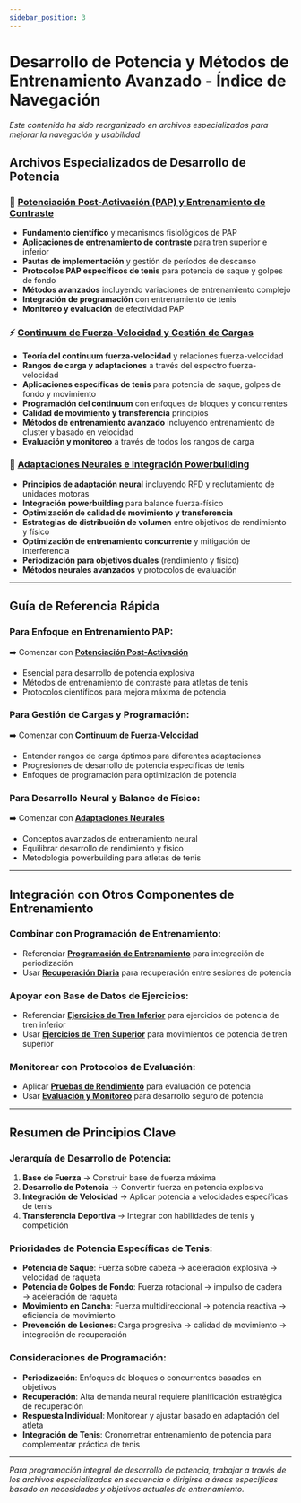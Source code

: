 ```yaml
---
sidebar_position: 3
---
```


# Desarrollo de Potencia y Métodos de Entrenamiento Avanzado - Índice de Navegación

_Este contenido ha sido reorganizado en archivos especializados para mejorar la navegación y usabilidad_

## Archivos Especializados de Desarrollo de Potencia

### 🚀 **[Potenciación Post-Activación (PAP) y Entrenamiento de Contraste](./post-activation-potentiation)**

- **Fundamento científico** y mecanismos fisiológicos de PAP
- **Aplicaciones de entrenamiento de contraste** para tren superior e inferior
- **Pautas de implementación** y gestión de períodos de descanso
- **Protocolos PAP específicos de tenis** para potencia de saque y golpes de fondo
- **Métodos avanzados** incluyendo variaciones de entrenamiento complejo
- **Integración de programación** con entrenamiento de tenis
- **Monitoreo y evaluación** de efectividad PAP

### ⚡ **[Continuum de Fuerza-Velocidad y Gestión de Cargas](./speed-strength-continuum)**

- **Teoría del continuum fuerza-velocidad** y relaciones fuerza-velocidad
- **Rangos de carga y adaptaciones** a través del espectro fuerza-velocidad
- **Aplicaciones específicas de tenis** para potencia de saque, golpes de fondo y movimiento
- **Programación del continuum** con enfoques de bloques y concurrentes
- **Calidad de movimiento y transferencia** principios
- **Métodos de entrenamiento avanzado** incluyendo entrenamiento de cluster y basado en velocidad
- **Evaluación y monitoreo** a través de todos los rangos de carga

### 🧠 **[Adaptaciones Neurales e Integración Powerbuilding](./neural-adaptations)**

- **Principios de adaptación neural** incluyendo RFD y reclutamiento de unidades motoras
- **Integración powerbuilding** para balance fuerza-físico
- **Optimización de calidad de movimiento y transferencia**
- **Estrategias de distribución de volumen** entre objetivos de rendimiento y físico
- **Optimización de entrenamiento concurrente** y mitigación de interferencia
- **Periodización para objetivos duales** (rendimiento y físico)
- **Métodos neurales avanzados** y protocolos de evaluación

---

## Guía de Referencia Rápida

### **Para Enfoque en Entrenamiento PAP:**

➡️ Comenzar con **[Potenciación Post-Activación](./post-activation-potentiation)**

- Esencial para desarrollo de potencia explosiva
- Métodos de entrenamiento de contraste para atletas de tenis
- Protocolos científicos para mejora máxima de potencia

### **Para Gestión de Cargas y Programación:**

➡️ Comenzar con **[Continuum de Fuerza-Velocidad](./speed-strength-continuum)**

- Entender rangos de carga óptimos para diferentes adaptaciones
- Progresiones de desarrollo de potencia específicas de tenis
- Enfoques de programación para optimización de potencia

### **Para Desarrollo Neural y Balance de Físico:**

➡️ Comenzar con **[Adaptaciones Neurales](./neural-adaptations)**

- Conceptos avanzados de entrenamiento neural
- Equilibrar desarrollo de rendimiento y físico
- Metodología powerbuilding para atletas de tenis

---

## Integración con Otros Componentes de Entrenamiento

### **Combinar con Programación de Entrenamiento:**

- Referenciar **[Programación de Entrenamiento](../programming/training-programming)** para integración de periodización
- Usar **[Recuperación Diaria](../recovery/daily-recovery)** para recuperación entre sesiones de potencia

### **Apoyar con Base de Datos de Ejercicios:**

- Referenciar **[Ejercicios de Tren Inferior](../exercises/lower-body-exercises)** para ejercicios de potencia de tren inferior
- Usar **[Ejercicios de Tren Superior](../exercises/upper-body-exercises)** para movimientos de potencia de tren superior

### **Monitorear con Protocolos de Evaluación:**

- Aplicar **[Pruebas de Rendimiento](../assessment/performance-testing)** para evaluación de potencia
- Usar **[Evaluación y Monitoreo](../assessment/assessment-monitoring)** para desarrollo seguro de potencia

---

## Resumen de Principios Clave

### **Jerarquía de Desarrollo de Potencia:**

1. **Base de Fuerza** → Construir base de fuerza máxima
2. **Desarrollo de Potencia** → Convertir fuerza en potencia explosiva
3. **Integración de Velocidad** → Aplicar potencia a velocidades específicas de tenis
4. **Transferencia Deportiva** → Integrar con habilidades de tenis y competición

### **Prioridades de Potencia Específicas de Tenis:**

- **Potencia de Saque**: Fuerza sobre cabeza → aceleración explosiva → velocidad de raqueta
- **Potencia de Golpes de Fondo**: Fuerza rotacional → impulso de cadera → aceleración de raqueta
- **Movimiento en Cancha**: Fuerza multidireccional → potencia reactiva → eficiencia de movimiento
- **Prevención de Lesiones**: Carga progresiva → calidad de movimiento → integración de recuperación

### **Consideraciones de Programación:**

- **Periodización**: Enfoques de bloques o concurrentes basados en objetivos
- **Recuperación**: Alta demanda neural requiere planificación estratégica de recuperación
- **Respuesta Individual**: Monitorear y ajustar basado en adaptación del atleta
- **Integración de Tenis**: Cronometrar entrenamiento de potencia para complementar práctica de tenis

---

_Para programación integral de desarrollo de potencia, trabajar a través de los archivos especializados en secuencia o dirigirse a áreas específicas basado en necesidades y objetivos actuales de entrenamiento._
